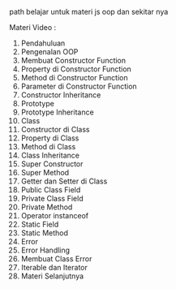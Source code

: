 path belajar untuk materi js oop dan sekitar nya

Materi Video :
1. Pendahuluan
2. Pengenalan OOP
3. Membuat Constructor Function
4. Property di Constructor Function
5. Method di Constructor Function
6. Parameter di Constructor Function
7. Constructor Inheritance
8. Prototype
9. Prototype Inheritance
10. Class
11. Constructor di Class
12. Property di Class
13. Method di Class
14. Class Inheritance
15. Super Constructor
16. Super Method
17. Getter dan Setter di Class
18. Public Class Field
19. Private Class Field
20. Private Method
21. Operator instanceof
22. Static Field
23. Static Method
24. Error
25. Error Handling
26. Membuat Class Error
27. Iterable dan Iterator
28. Materi Selanjutnya
